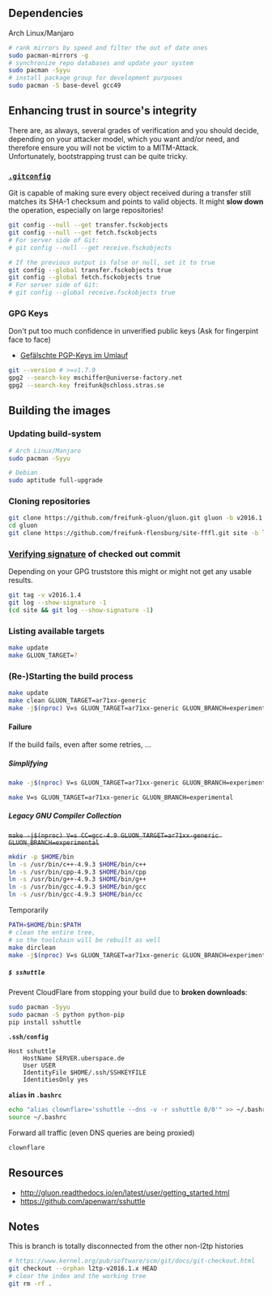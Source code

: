 ## Dependencies
Arch Linux/Manjaro
```sh
# rank mirrors by speed and filter the out of date ones
sudo pacman-mirrors -g
# synchronize repo databases and update your system
sudo pacman -Syyu
# install package group for development purposes
sudo pacman -S base-devel gcc49
```

## Enhancing trust in source's integrity

There are, as always, several grades of verification and you should decide,
depending on your attacker model, which you want and/or need,
and therefore ensure you will not be victim to a MITM-Attack.<br>
Unfortunately, bootstrapping trust can be quite tricky.

### [`.gitconfig`](https://github.com/git/git/blob/master/Documentation/config.txt)
Git is capable of making sure every object received during a transfer still matches its SHA-1 checksum and points to valid objects. It might **slow down** the operation, especially on large repositories!
```sh
git config --null --get transfer.fsckobjects
git config --null --get fetch.fsckobjects
# For server side of Git:
# git config --null --get receive.fsckobjects

# If the previous output is false or null, set it to true
git config --global transfer.fsckobjects true
git config --global fetch.fsckobjects true
# For server side of Git:
# git config --global receive.fsckobjects true
```

### GPG Keys

Don't put too much confidence in unverified public keys (Ask for fingerpint face to face)
* [Gefälschte PGP-Keys im Umlauf](http://www.heise.de/ct/ausgabe/2015-6-Gefaelschte-PGP-Keys-im-Umlauf-2549724.html)
```sh
git --version # >=v1.7.9
gpg2 --search-key mschiffer@universe-factory.net
gpg2 --search-key freifunk@schloss.stras.se
```

## Building the images

### Updating build-system
```sh
# Arch Linux/Manjaro
sudo pacman -Syyu

# Debian
sudo aptitude full-upgrade
```

### Cloning repositories
```sh
git clone https://github.com/freifunk-gluon/gluon.git gluon -b v2016.1.4
cd gluon
git clone https://github.com/freifunk-flensburg/site-fffl.git site -b l2tp-v2016.1.x
```

### [Verifying signature](https://git-scm.com/book/tr/v2/Git-Tools-Signing-Your-Work) of checked out commit
Depending on your GPG truststore this might or might not get any usable results.
```sh
git tag -v v2016.1.4
git log --show-signature -1
(cd site && git log --show-signature -1)
```

### Listing available targets
```sh
make update
make GLUON_TARGET=?
```

### (Re-)Starting the build process
```sh
make update
make clean GLUON_TARGET=ar71xx-generic
make -j$(nproc) V=s GLUON_TARGET=ar71xx-generic GLUON_BRANCH=experimental BROKEN=1
```

#### Failure
If the build fails, even after some retries, ...

##### Simplifying
```sh
make -j$(nproc) V=s GLUON_TARGET=ar71xx-generic GLUON_BRANCH=experimental
```
```sh
make V=s GLUON_TARGET=ar71xx-generic GLUON_BRANCH=experimental
```

##### Legacy GNU Compiler Collection
~~`make -j$(nproc) V=s CC=gcc-4.9 GLUON_TARGET=ar71xx-generic GLUON_BRANCH=experimental`~~

```sh
mkdir -p $HOME/bin
ln -s /usr/bin/c++-4.9.3 $HOME/bin/c++
ln -s /usr/bin/cpp-4.9.3 $HOME/bin/cpp
ln -s /usr/bin/g++-4.9.3 $HOME/bin/g++
ln -s /usr/bin/gcc-4.9.3 $HOME/bin/gcc
ln -s /usr/bin/gcc-4.9.3 $HOME/bin/cc
```
Temporarily
```sh
PATH=$HOME/bin:$PATH
# clean the entire tree,
# so the toolchain will be rebuilt as well
make dirclean
make -j$(nproc) V=s GLUON_TARGET=ar71xx-generic GLUON_BRANCH=experimental
```
##### `$ sshuttle`
Prevent CloudFlare from stopping your build due to **broken downloads**:

```sh
sudo pacman -Syyu
sudo pacman -S python python-pip
pip install sshuttle
```
**`.ssh/config`**
```
Host sshuttle
    HostName SERVER.uberspace.de
    User USER
    IdentityFile $HOME/.ssh/SSHKEYFILE
    IdentitiesOnly yes
```
**`alias` in `.bashrc`**
```sh
echo "alias clownflare='sshuttle --dns -v -r sshuttle 0/0'" >> ~/.bashrc
source ~/.bashrc
```
Forward all traffic (even DNS queries are being proxied)
```sh
clownflare
```

## Resources
* http://gluon.readthedocs.io/en/latest/user/getting_started.html
* https://github.com/apenwarr/sshuttle

## Notes
This is branch is totally disconnected from the other non-l2tp histories
```sh
# https://www.kernel.org/pub/software/scm/git/docs/git-checkout.html
git checkout --orphan l2tp-v2016.1.x HEAD
# clear the index and the working tree
git rm -rf .
```
